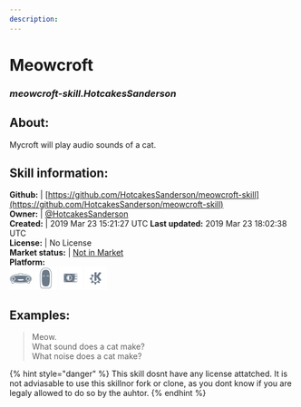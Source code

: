 ```yaml
---    
description:   
---    
```

# Meowcroft  
### _meowcroft-skill.HotcakesSanderson_  
## About:  
Mycroft will play audio sounds of a cat.

## Skill information:  
**Github:** | [https://github.com/HotcakesSanderson/meowcroft-skill](https://github.com/HotcakesSanderson/meowcroft-skill)  
**Owner:** | [@HotcakesSanderson](https://github.com/HotcakesSanderson)  
**Created:** | 2019 Mar 23 15:21:27 UTC  **Last updated:** 2019 Mar 23 18:02:38 UTC  
**License:** | No License  
**Market status:** | [Not in Market](https://market.mycroft.ai/skill/)  
**Platform:**  
 ![](../.gitbook/assets/mark-1-icon.png)  ![](../.gitbook/assets/mark-2-icon.png)  ![](../.gitbook/assets/picroft-icon.png)  ![](../.gitbook/assets/kde.png)   
## Examples:  
> Meow.  
> What sound does a cat make?  
> What noise does a cat make?  
  
{% hint style="danger" %}
This skill dosnt have any license attatched. It is not adviasable to use this skillnor fork or clone, as you dont know if you are legaly allowed to do so by the auhtor.
{% endhint %}
